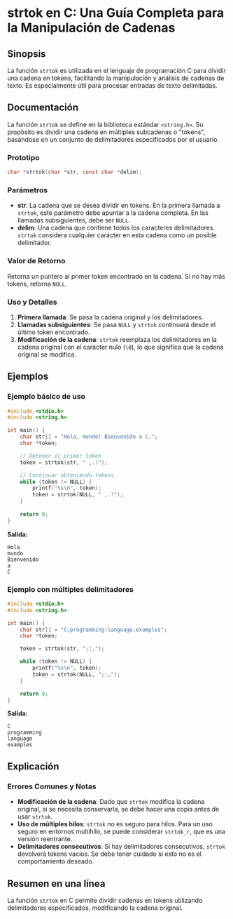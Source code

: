 <!--
Meta Description: # strtok en C: Una Guía Completa para la Manipulación de Cadenas ## Sinopsis La función `strtok` es utilizada en el lenguaje de programación C para di...
Meta Keywords: strtok, cadena, token, delimitadores, una
-->

# strtok en C: Una Guía Completa para la Manipulación de Cadenas

## Sinopsis
La función `strtok` es utilizada en el lenguaje de programación C para dividir una cadena en tokens, facilitando la manipulación y análisis de cadenas de texto. Es especialmente útil para procesar entradas de texto delimitadas.

## Documentación
La función `strtok` se define en la biblioteca estándar `<string.h>`. Su propósito es dividir una cadena en múltiples subcadenas o "tokens", basándose en un conjunto de delimitadores especificados por el usuario.

### Prototipo
```c
char *strtok(char *str, const char *delim);
```

### Parámetros
- **str**: La cadena que se desea dividir en tokens. En la primera llamada a `strtok`, este parámetro debe apuntar a la cadena completa. En las llamadas subsiguientes, debe ser `NULL`.
- **delim**: Una cadena que contiene todos los caracteres delimitadores. `strtok` considera cualquier carácter en esta cadena como un posible delimitador.

### Valor de Retorno
Retorna un puntero al primer token encontrado en la cadena. Si no hay más tokens, retorna `NULL`.

### Uso y Detalles
1. **Primera llamada**: Se pasa la cadena original y los delimitadores.
2. **Llamadas subsiguientes**: Se pasa `NULL` y `strtok` continuará desde el último token encontrado.
3. **Modificación de la cadena**: `strtok` reemplaza los delimitadores en la cadena original con el carácter nulo (`\0`), lo que significa que la cadena original se modifica.

## Ejemplos
### Ejemplo básico de uso
```c
#include <stdio.h>
#include <string.h>

int main() {
    char str[] = "Hola, mundo! Bienvenido a C.";
    char *token;

    // Obtener el primer token
    token = strtok(str, " ,.!");

    // Continuar obteniendo tokens
    while (token != NULL) {
        printf("%s\n", token);
        token = strtok(NULL, " ,.!");
    }
    
    return 0;
}
```
**Salida:**
```
Hola
mundo
Bienvenido
a
C
```

### Ejemplo con múltiples delimitadores
```c
#include <stdio.h>
#include <string.h>

int main() {
    char str[] = "C;programming:language,examples";
    char *token;

    token = strtok(str, ";:,");

    while (token != NULL) {
        printf("%s\n", token);
        token = strtok(NULL, ";:,");
    }

    return 0;
}
```
**Salida:**
```
C
programming
language
examples
```

## Explicación
### Errores Comunes y Notas
- **Modificación de la cadena**: Dado que `strtok` modifica la cadena original, si se necesita conservarla, se debe hacer una copia antes de usar `strtok`.
- **Uso de múltiples hilos**: `strtok` no es seguro para hilos. Para un uso seguro en entornos multihilo, se puede considerar `strtok_r`, que es una versión reentrante.
- **Delimitadores consecutivos**: Si hay delimitadores consecutivos, `strtok` devolverá tokens vacíos. Se debe tener cuidado si esto no es el comportamiento deseado.

## Resumen en una línea
La función `strtok` en C permite dividir cadenas en tokens utilizando delimitadores especificados, modificando la cadena original.